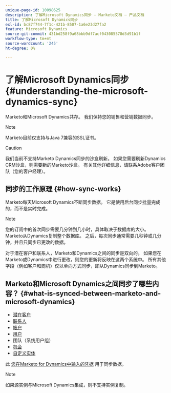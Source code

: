 ```yaml
---
unique-page-id: 10098625
description: 了解Microsoft Dynamics同步 — Marketo文档 — 产品文档
title: 了解Microsoft Dynamics同步
exl-id: bc87f744-7f1c-421b-8507-1a6e23d27fa2
feature: Microsoft Dynamics
source-git-commit: 431bd258f9a68bbb9df7acf043085578d3d91b1f
workflow-type: tm+mt
source-wordcount: '245'
ht-degree: 0%

---
```


# 了解Microsoft Dynamics同步 {#understanding-the-microsoft-dynamics-sync}

Marketo和Microsoft Dynamics共存。 我们保持您的销售和营销数据同步。

>[!NOTE]
>
>Marketo目前仅支持与Java 7兼容的SSL证书。

>[!CAUTION]
>
>我们当前不支持Marketo Dynamics同步的沙盒刷新。 如果您需要刷新Dynamics CRM沙盒，则需要新的Marketo沙盒。 有关其他详细信息，请联系Adobe客户团队（您的客户经理）。

## 同步的工作原理 {#how-sync-works}

Marketo每天Microsoft Dynamics不断同步数据。 它是使用后台同步批量完成的，而不是实时完成。

>[!NOTE]
>
>您的订阅中的首次同步需要几分钟到几小时，具体取决于数据库的大小。 Marketo从Dynamics复制整个数据库。 之后，每次同步通常需要几秒钟或几分钟，并且只同步已更改的数据。

对于潜在客户和联系人，Marketo和Dynamics之间的同步是双向的。 如果您在Marketo或Dynamics中进行更改，则您的更新将反映在这两个系统中。 所有其他字段（例如客户和商机）仅以单向方式同步，即从Dynamics同步到Marketo。

## Marketo和Microsoft Dynamics之间同步了哪些内容？ {#what-is-synced-between-marketo-and-microsoft-dynamics}

* [潜在客户](/help/marketo/product-docs/crm-sync/microsoft-dynamics-sync/microsoft-dynamics-sync-details/microsoft-dynamics-sync-lead-sync.md)
* [联系人](/help/marketo/product-docs/crm-sync/microsoft-dynamics-sync/microsoft-dynamics-sync-details/microsoft-dynamics-sync-contact-sync.md)
* [帐户](/help/marketo/product-docs/crm-sync/microsoft-dynamics-sync/microsoft-dynamics-sync-details/microsoft-dynamics-sync-account-sync.md)
* [用户](/help/marketo/product-docs/crm-sync/microsoft-dynamics-sync/microsoft-dynamics-sync-details/microsoft-dynamics-sync-user-sync.md)
* 团队（系统用户组）
* [机会](/help/marketo/product-docs/crm-sync/microsoft-dynamics-sync/microsoft-dynamics-sync-details/microsoft-dynamics-sync-opportunity-sync.md)
* [自定义实体](/help/marketo/product-docs/crm-sync/microsoft-dynamics-sync/microsoft-dynamics-sync-details/enable-sync-for-a-custom-entity.md)

此 [您在Marketo for Dynamics中输入的凭据](/help/marketo/product-docs/crm-sync/microsoft-dynamics-sync/sync-setup/microsoft-dynamics-365-with-ropc-connection/step-2-of-4-set-up.md) 用于同步数据。

>[!NOTE]
>
>如果源实例与Microsoft Dynamics集成，则不支持实例复制。

